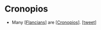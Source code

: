 # Cronopios
- Many [[Flancians]] are [[Cronopios]]. [[tweet]]

[//begin]: # "Autogenerated link references for markdown compatibility"
[Flancians]: flancians "Flancians"
[Cronopios]: cronopios "Cronopios"
[tweet]: tweet "Tweet"
[//end]: # "Autogenerated link references"